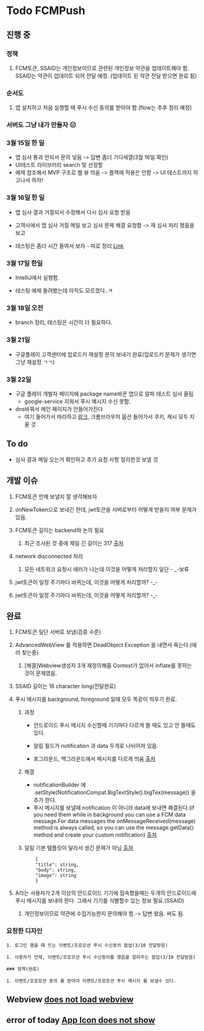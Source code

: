 # Todo FCMPush

## 진행 중

### 정책

1. FCM토큰, SSAID는 개인정보이므로 관련된 개인정보 약관을 업데이트해야 함. SSAID는 약관이 업데이트 되어 전달 예정. (업데이트 된 약관 전달 받으면 완료 됨)

### 순서도

1. 앱 설치하고 처음 실행할 때 푸시 수신 동의를 받아야 함.(flow는 추후 정리 예정)

### 서버도 그냥 내가 만들자 :expressionless:

### 3월 15일 한 일

* 앱 심사 통과 안되서 문의 넣음 -> 답변 좀더 기다세열(3월 16일 확인)
* UI테스트 라이브러리 search 및 선정할
* 예제 참조해서 MVP 구조로 웹 뷰 띄움 -> 플젝에 적용은 안함 -> UI 테스트까지 하고나서 하자!

### 3월 16일 한 일

* 앱 심사 결과 거절되서 수정해서 다시 심사 요청 받음

* 고객사에서 앱 심사 거절 메일 보고 심사 문제 해결 요청함 -> 재 심사 처리 했음을 보고

* 테스팅은 좀더 시간 들여서 보자 - 따로 정리 [Link](/Android/TestingApps.md)

### 3월 17일 한일

* IntelliJ에서 실행함.

* 테스팅 예제 돌려봤는데 아직도 모르겠다..ㅋ

### 3월 18일 오전

* branch 정리, 테스팅은 시간이 더 필요하다.

### 3월 21일

* 구글플레이 고객센터에 업로드키 재설정 문의 보내기 완료(업로드키 문제가 생기면 그냥 재설정 ㄱㄱ)

### 3월 22일

* 구글 플레이 개발자 페이지에 package name바꾼 앱으로 알파 테스트 심사 올림
  * google-service 지워서 푸시 메시지 수신 못함.
* dns바꿔서 메인 페이지가 안들어가진다
  * 여기 들어가서 따라하고 [랑크](https://superuser.com/questions/203674/how-to-clear-flush-the-dns-cache-in-google-chrome), 크롬브라우저 옵션 들어가서 쿠키, 캐시 모두 지울 것

## To do

* 심사 결과 메일 오는거 확인하고 추가 요청 사항 정리한것 보낼 것

## 개발 이슈

1. FCM토큰 언제 보낼지 잘 생각해보자

1. onNewToken으로 보내긴 한데, jwt토큰을 서버로부터 어떻게 받을지 여부 문제가 있음.

1. FCM토큰 길이는 backend와 논의 필요
    1. 최근 조사된 것 중에 제일 긴 길이는 317 [출처](https://stackoverflow.com/questions/39959417/what-is-the-maximum-length-of-an-fcm-registration-id-token)

1. network disconnected 처리
    1. 모든 네트워크 요청시 에러가 나는데 이것을 어떻게 처리할지 일단 - _-보류

1. jwt토큰이 일정 주기마다 바뀌는데, 이것을 어떻게 처리할까? -_-

1. jwt토큰이 일정 주기마다 바뀌는데, 이것을 어떻게 처리할까? -_-

## 완료

1. FCM토큰 일단 서버로 보냄(검증 수준)

1. AdvancedWebView 를 적용하면 DeadObject Exception 을 내면서 죽는다.(에러 찾는중)
    1. [해결]Webview생성자 3개 재정의해줌 Context가 없어서 inflate를 못하는 것이 문제였음.

1. SSAID 길이는 16 character long(전달완료)

1. 푸시 메시지를 background, foreground 일때 모두 똑같이 띄우기 완료.  
    1. 과정
        * 안드로이드 푸시 메시지 수신할때 기기마다 다르게 뜰 때도 있고 안 뜰때도 있다.

        * 알림 필드가 notification 과 data 두개로 나뉘어져 있음.

        * 포그라운드, 백그라운드에서 메시지를 다르게 띄움 [출처](https://dongsik93.github.io/til/2021/01/28/til-fcm-push/)
    1. 해결
        * notificationBuilder 에 .setStyle(NotificationCompat.BigTextStyle().bigTex(message)) 을 추가 한다.
        * 푸시 메시지를 보낼때 notification 이 아니라 data에 보내면 해결된다.(if you need them while in background you can use a FCM data message.For data messages the onMessageReceived(message) method is always called, so you can use the message.getData() method and create your custom notification) [출처](https://stackoverflow.com/questions/38504078/firebase-expandable-notification-show-image-when-app-is-in-background)
    1. 알림 기본 템플릿이 달라서 생긴 문제가 아님 [출처](https://firebase.google.com/docs/reference/fcm/rest/v1/projects.messages#notification)

        ```
            {
            "title": string,
            "body": string,
            "image": string
            }
        ```

1. A라는 사용자가 2개 이상의 안드로이드 기기에 접속했을때는 두개의 안드로이드에 푸시 메시지를 보내야 한다. 그래서 기기를 식별할수 있는 정보 필요.(SSAID)
    1. 개인정보이므로 약관에 수집가능한지 문의해야 함.-> 답변 왔음. 써도 됨.

### 요청한 디자인

    1. 로그인 했을 때 뜨는 이벤트/프로모션 푸시 수신동의 팝업(3/10 전달받음)

    1. 사용자가 언제, 이벤트/프로모션 푸시 수신동의를 했음을 알려주는 팝업(3/10 전달받음)

    ### 정책(완료)

    1. 이벤트/프로모션 동의 를 받아야 이벤트/프로모션 푸시 메시지 를 보낼수 있다.

## Webview [does not load webview](https://stackoverflow.com/questions/23308601/android-open-pop-up-window-in-my-webview)

## error of today [App Icon does not show](https://stackoverflow.com/questions/4776933/android-application-icon-not-showing-up)
